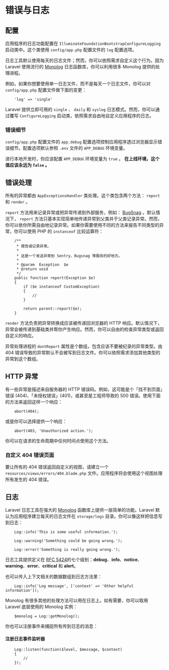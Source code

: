 # 错误与日志

## 配置

应用程序的日志功能配置在 `IlluminateFoundationBootstrapConfigureLogging` 启动类中。这个类使用 `config/app.php` 配置文件的 `log` 配置选项。

日志工具默认使用每天的日志文件；然而，你可以依照需求自定义这个行为。因为 Laravel 使用流行的 [Monolog](https://github.com/Seldaek/monolog) 日志函数库，你可以利用很多 Monolog 提供的处理进程。

例如，如果你想要使用单一日志文件，而不是每天一个日志文件，你可以对 `config/app.php` 配置文件做下面的变更：

```
    'log' => 'single'
```

Laravel 提供立即可用的 `single` 、 `daily` 和 `syslog` 日志模式。然而，你可以通过覆写 `ConfigureLogging` 启动类，依照需求自由地自定义应用程序的日志。

### 错误细节

`config/app.php` 配置文件的 `app.debug` 配置选项控制应用程序透过浏览器显示错误细节。配置选项默认参照 `.env` 文件的 `APP_DEBUG` 环境变量。

进行本地开发时，你应该配置 `APP_DEBUG` 环境变量为 `true` 。 **在上线环境，这个值应该永远为 `false` 。**

## 错误处理

所有的异常都由 `AppExceptionsHandler` 类处理。这个类包含两个方法： `report` 和 `render` 。

`report` 方法用来记录异常或把异常传递到外部服务，例如： [BugSnag](https://github.com/Seldaek/monolog) 。默认情况下， `report` 方法只基本实现简单地传递异常到父类并于父类记录异常。然而，你可以依你所需自由地记录异常。如果你需要使用不同的方法来报告不同类型的异常，你可以使用 PHP 的 `instanceof` 比较运算符：

```
    /**
     * 报告或记录异常。
     *
     * 这是一个发送异常到 Sentry、Bugsnag 等服务的好地方。
     *
     * @param  Exception  $e
     * @return void
     */
    public function report(Exception $e)
    {
        if ($e instanceof CustomException)
        {
            //
        }

        return parent::report($e);
    }
```

`render` 方法负责把异常转换成应该被传递回浏览器的 HTTP 响应。默认情况下，异常会被传递到基础类并帮你产生响应。然而，你可以自由的检查异常类型或返回自定义的响应。

异常处理进程的 `dontReport` 属性是个数组，包含应该不要被纪录的异常类型。由 404 错误导致的异常默认不会被写到日志文件。你可以依照需求添加其他类型的异常到这个数组。

## HTTP 异常

有一些异常是描述来自服务器的 HTTP 错误码。例如，这可能是个「找不到页面」错误 (404)、「未授权错误」(401)，或甚至是工程师导致的 500 错误。使用下面的方法来返回这样一个响应：

```
    abort(404);
```

或是你可以选择提供一个响应：

```
    abort(403, 'Unauthorized action.');
```

你可以在请求的生命周期中任何时间点使用这个方法。

### 自定义 404 错误页面

要让所有的 404 错误返回自定义的视图，请建立一个 `resources/views/errors/404.blade.php` 文件。应用程序将会使用这个视图处理所有发生的 404 错误。

## 日志

Laravel 日志工具在强大的 [Monolog](https://github.com/seldaek/monolog) 函数库上提供一层简单的功能。Laravel 默认为应用程序建立每天的日志文件在 `storage/logs` 目录。你可以像这样把信息写到日志：

```
    Log::info('This is some useful information.');

    Log::warning('Something could be going wrong.');

    Log::error('Something is really going wrong.');
```

日志工具提供定义在 [RFC 5424](http://tools.ietf.org/html/rfc5424)的七个级别：**debug**、**info**、**notice**、**warning**、**error**、**critical** 和 **alert**。

也可以传入上下文相关的数据数组到日志方法里：

```
    Log::info('Log message', ['context' => 'Other helpful information']);
```

Monolog 有很多其他的处理方法可以用在日志上。如有需要，你可以取用 Laravel 底层使用的 Monolog 实例：

```
    $monolog = Log::getMonolog();
```

你也可以注册事件来捕捉所有传到日志的消息：

#### 注册日志事件监听器

```
    Log::listen(function($level, $message, $context)
    {
        //
    });
```